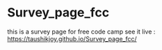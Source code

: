 # Survey_page_fcc

this is a survey page for free code camp
see it live : https://taushikjoy.github.io/Survey_page_fcc/
